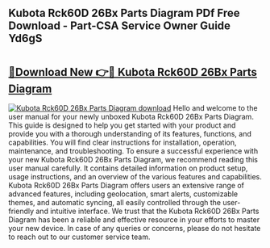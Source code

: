 ## Kubota Rck60D 26Bx Parts Diagram PDf Free Download - Part-CSA Service Owner Guide Yd6gS

# <h2><a href="http://dfo355p.blite.top/?on=Kubota+Rck60D+26Bx+Parts+Diagram">🔗Download New 👉🔴 Kubota Rck60D 26Bx Parts Diagram</a></h2>

[![Kubota Rck60D 26Bx Parts Diagram download](https://i.imgur.com/lujVjoI.png)](http://dfo355p.blite.top/?on=Kubota+Rck60D+26Bx+Parts+Diagram)
Hello and welcome to the user manual for your newly unboxed Kubota Rck60D 26Bx Parts Diagram. This guide is designed to help you get started with your product and provide you with a thorough understanding of its features, functions, and capabilities. You will find clear instructions for installation, operation, maintenance, and troubleshooting. To ensure a successful experience with your new Kubota Rck60D 26Bx Parts Diagram, we recommend reading this user manual carefully. It contains detailed information on product setup, usage instructions, and an overview of the various features and capabilities. Kubota Rck60D 26Bx Parts Diagram offers users an extensive range of advanced features, including geolocation, smart alerts, customizable themes, and automatic syncing, all easily controlled through the user-friendly and intuitive interface. We trust that the Kubota Rck60D 26Bx Parts Diagram has been a reliable and effective resource in your efforts to master your new device. In case of any queries or concerns, please do not hesitate to reach out to our customer service team.
